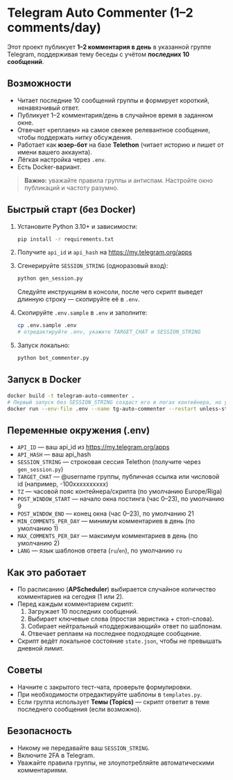 # Telegram Auto Commenter (1–2 comments/day)

Этот проект публикует **1–2 комментария в день** в указанной группе Telegram, поддерживая тему беседы с учётом **последних 10 сообщений**.

## Возможности
- Читает последние 10 сообщений группы и формирует короткий, ненавязчивый ответ.
- Публикует 1–2 комментария/день в случайное время в заданном окне.
- Отвечает «реплаем» на самое свежее релевантное сообщение, чтобы поддержать нитку обсуждения.
- Работает как **юзер-бот** на базе **Telethon** (читает историю и пишет от имени вашего аккаунта).
- Лёгкая настройка через `.env`.
- Есть Docker-вариант.

> **Важно:** уважайте правила группы и антиспам. Настройте окно публикаций и частоту разумно.

## Быстрый старт (без Docker)
1) Установите Python 3.10+ и зависимости:
   ```bash
   pip install -r requirements.txt
   ```

2) Получите `api_id` и `api_hash` на https://my.telegram.org/apps

3) Сгенерируйте `SESSION_STRING` (одноразовый вход):
   ```bash
   python gen_session.py
   ```
   Следуйте инструкциям в консоли, после чего скрипт выведет длинную строку — скопируйте её в `.env`.

4) Скопируйте `.env.sample` в `.env` и заполните:
   ```bash
   cp .env.sample .env
   # отредактируйте .env, укажите TARGET_CHAT и SESSION_STRING
   ```

5) Запуск локально:
   ```bash
   python bot_commenter.py
   ```

## Запуск в Docker
```bash
docker build -t telegram-auto-commenter .
# Первый запуск без SESSION_STRING создаст его в логах контейнера, но удобнее сначала сгенерировать локально (gen_session.py) и положить в .env
docker run --env-file .env --name tg-auto-commenter --restart unless-stopped -d telegram-auto-commenter
```

## Переменные окружения (.env)
- `API_ID` — ваш api_id из https://my.telegram.org/apps
- `API_HASH` — ваш api_hash
- `SESSION_STRING` — строковая сессия Telethon (получите через `gen_session.py`)
- `TARGET_CHAT` — @username группы, публичная ссылка или числовой id (например, -100xxxxxxxxxx)
- `TZ` — часовой пояс контейнера/скрипта (по умолчанию Europe/Riga)
- `POST_WINDOW_START` — начало окна постинга (час 0–23), по умолчанию 9
- `POST_WINDOW_END` — конец окна (час 0–23), по умолчанию 21
- `MIN_COMMENTS_PER_DAY` — минимум комментариев в день (по умолчанию 1)
- `MAX_COMMENTS_PER_DAY` — максимум комментариев в день (по умолчанию 2)
- `LANG` — язык шаблонов ответа (`ru`/`en`), по умолчанию `ru`

## Как это работает
- По расписанию (**APScheduler**) выбирается случайное количество комментариев на сегодня (1 или 2).
- Перед каждым комментарием скрипт:
  1. Загружает 10 последних сообщений.
  2. Выбирает ключевые слова (простая эвристика + стоп-слова).
  3. Собирает нейтральный «поддерживающий» ответ по шаблонам.
  4. Отвечает реплаем на последнее подходящее сообщение.
- Скрипт ведёт локальное состояние `state.json`, чтобы не превышать дневной лимит.

## Советы
- Начните с закрытого тест-чата, проверьте формулировки.
- При необходимости отредактируйте шаблоны в `templates.py`.
- Если группа использует **Темы (Topics)** — скрипт ответит в теме последнего сообщения (если возможно).

## Безопасность
- Никому не передавайте ваш `SESSION_STRING`.
- Включите 2FA в Telegram.
- Уважайте правила группы, не злоупотребляйте автоматическими комментариями.
